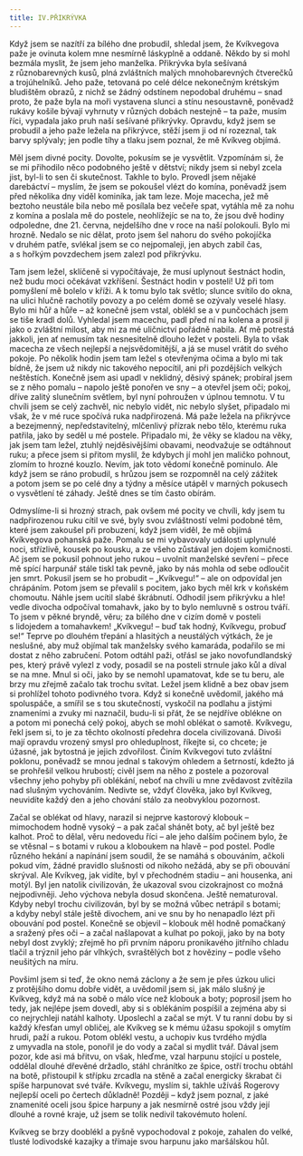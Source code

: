 ```yaml
---
title: IV.PŘIKRÝVKA
---
```


Když jsem se nazítří za bílého dne probudil, shledal jsem, že Kvíkvegova paže je ovinuta kolem mne nesmírně láskyplně a oddaně. Někdo by si mohl bezmála myslit, že jsem jeho manželka. Přikrývka byla sešívaná z různobarevných kusů, plná zvláštních malých mnohobarevných čtverečků a trojúhelníků. Jeho paže, tetovaná po celé délce nekonečným krétským bludištěm obrazů, z nichž se žádný odstínem nepodobal druhému – snad proto, že paže byla na moři vystavena slunci a stínu nesoustavně, poněvadž rukávy košile bývají vyhrnuty v různých dobách nestejně – ta paže, musím říci, vypadala jako pruh naší sešívané přikrývky. Opravdu, když jsem se probudil a jeho paže ležela na přikrývce, stěží jsem ji od ní rozeznal, tak barvy splývaly; jen podle tíhy a tlaku jsem poznal, že mě Kvíkveg objímá.

Měl jsem divné pocity. Dovolte, pokusím se je vysvětlit. Vzpomínám si, že se mi přihodilo něco podobného ještě v dětství; nikdy jsem si nebyl zcela jist, byl-li to sen či skutečnost. Takhle to bylo. Provedl jsem nějaké darebáctví – myslím, že jsem se pokoušel vlézt do komína, poněvadž jsem před několika dny viděl kominíka, jak tam leze. Moje macecha, jež mě beztoho neustále bila nebo mě posílala bez večeře spat, vytáhla mě za nohu z komína a poslala mě do postele, neohlížejíc se na to, že jsou dvě hodiny odpoledne, dne 21. června, nejdelšího dne v roce na naší polokouli. Bylo mi hrozně. Nedalo se nic dělat, proto jsem šel nahoru do svého pokojíčka v druhém patře, svlékal jsem se co nejpomaleji, jen abych zabil čas, a s hořkým povzdechem jsem zalezl pod přikrývku.

Tam jsem ležel, sklíčeně si vypočítávaje, že musí uplynout šestnáct hodin, než budu moci očekávat vzkříšení. Šestnáct hodin v posteli! Už při tom pomyšlení mě bolelo v kříži. A k tomu bylo tak světlo; slunce svítilo do okna, na ulici hlučně rachotily povozy a po celém domě se ozývaly veselé hlasy. Bylo mi hůř a hůře – až konečně jsem vstal, oblékl se a v punčochách jsem se tiše kradl dolů. Vyhledal jsem macechu, padl před ní na kolena a prosil ji jako o zvláštní milost, aby mi za mé uličnictví pořádně nabila. Ať mě potrestá jakkoli, jen ať nemusím tak nesnesitelně dlouho ležet v posteli. Byla to však macecha ze všech nejlepší a nejsvědomitější, a já se musel vrátit do svého pokoje. Po několik hodin jsem tam ležel s otevřenýma očima a bylo mi tak bídně, že jsem už nikdy nic takového nepocítil, ani při pozdějších velkých neštěstích. Konečně jsem asi upadl v neklidný, děsivý spánek; probíral jsem se z něho pomalu – napolo ještě ponořen ve sny – a otevřel jsem oči; pokoj, dříve zalitý slunečním světlem, byl nyní pohroužen v úplnou temnotu. V tu chvíli jsem se celý zachvěl, nic nebylo vidět, nic nebylo slyšet, připadalo mi však, že v mé ruce spočívá ruka nadpřirozená. Má paže ležela na přikrývce a bezejmenný, nepředstavitelný, mlčenlivý přízrak nebo tělo, kterému ruka patřila, jako by seděl u mé postele. Připadalo mi, že věky se kladou na věky, jak jsem tam ležel, ztuhlý nejděsivějšími obavami, neodvažuje se odtáhnout ruku; a přece jsem si přitom myslil, že kdybych jí mohl jen maličko pohnout, zlomím to hrozné kouzlo. Nevím, jak toto vědomí konečně pominulo. Ale když jsem se ráno probudil, s hrůzou jsem se rozpomněl na celý zážitek a potom jsem se po celé dny a týdny a měsíce utápěl v marných pokusech o vysvětlení té záhady. Ještě dnes se tím často obírám.

Odmyslíme-li si hrozný strach, pak ovšem mé pocity ve chvíli, kdy jsem tu nadpřirozenou ruku cítil ve své, byly svou zvláštností velmi podobné těm, které jsem zakoušel při probuzení, když jsem viděl, že mě objímá Kvíkvegova pohanská paže. Pomalu se mi vybavovaly události uplynulé noci, střízlivě, kousek po kousku, a ze všeho zůstával jen dojem komičnosti. Ač jsem se pokusil pohnout jeho rukou – uvolnit manželské sevření – přece mě spící harpunář stále tiskl tak pevně, jako by nás mohla od sebe odloučit jen smrt. Pokusil jsem se ho probudit – „Kvíkvegu!“ – ale on odpovídal jen chrápáním. Potom jsem se převalil s pocitem, jako bych měl krk v koňském chomoutu. Náhle jsem ucítil slabé škrábnutí. Odhodil jsem přikrývku a hle! vedle divocha odpočíval tomahavk, jako by to bylo nemluvně s ostrou tváří. To jsem v pěkné bryndě, věru; za bílého dne v cizím domě v posteli s lidojedem a tomahavkem! „Kvíkvegu! – buď tak hodný, Kvíkvegu, probuď se!“ Teprve po dlouhém třepání a hlasitých a neustálých výtkách, že je neslušné, aby muž objímal tak manželsky svého kamaráda, podařilo se mi dostat z něho zabručení. Potom odtáhl paži, otřásl se jako novofundlandský pes, který právě vylezl z vody, posadil se na posteli strnule jako kůl a díval se na mne. Mnul si oči, jako by se nemohl upamatovat, kde se tu beru, ale brzy mu zřejmě začalo tak trochu svítat. Ležel jsem klidně a bez obav jsem si prohlížel tohoto podivného tvora. Když si konečně uvědomil, jakého má spoluspáče, a smířil se s tou skutečností, vyskočil na podlahu a jistými znameními a zvuky mi naznačil, budu-li si přát, že se nejdříve oblékne on a potom mi ponechá celý pokoj, abych se mohl oblékat o samotě. Kvíkvegu, řekl jsem si, to je za těchto okolností předehra docela civilizovaná. Divoši mají opravdu vrozený smysl pro ohleduplnost, říkejte si, co chcete; je úžasné, jak bytostná je jejich zdvořilost. Činím Kvíkvegovi tuto zvláštní poklonu, poněvadž se mnou jednal s takovým ohledem a šetrností, kdežto já se prohřešil velkou hrubostí; civěl jsem na něho z postele a pozoroval všechny jeho pohyby při oblékání, neboť na chvíli u mne zvědavost zvítězila nad slušným vychováním. Nedivte se, vždyť člověka, jako byl Kvíkveg, neuvidíte každý den a jeho chování stálo za neobvyklou pozornost.

Začal se oblékat od hlavy, narazil si nejprve kastorový klobouk – mimochodem hodně vysoký – a pak začal shánět boty, ač byl ještě bez kalhot. Proč to dělal, věru nedovedu říci – ale jeho dalším počinem bylo, že se vtěsnal – s botami v rukou a kloboukem na hlavě – pod postel. Podle různého hekání a napínání jsem soudil, že se namáhá s obouváním, ačkoli pokud vím, žádné pravidlo slušnosti od nikoho nežádá, aby se při obouvání skrýval. Ale Kvíkveg, jak vidíte, byl v přechodném stadiu – ani housenka, ani motýl. Byl jen natolik civilizován, že ukazoval svou cizokrajnost co možná nejpodivněji. Jeho výchova nebyla dosud skončena. Ještě nematuroval. Kdyby nebyl trochu civilizován, byl by se možná vůbec netrápil s botami; a kdyby nebyl stále ještě divochem, ani ve snu by ho nenapadlo lézt při obouvání pod postel. Konečně se objevil – klobouk měl hodně pomačkaný a sražený přes oči – a začal našlapovat a kulhat po pokoji, jako by na boty nebyl dost zvyklý; zřejmě ho při prvním náporu pronikavého jitřního chladu tlačil a trýznil jeho pár vlhkých, svraštělých bot z hověziny – podle všeho neušitých na míru.

Povšiml jsem si teď, že okno nemá záclony a že sem je přes úzkou ulici z protějšího domu dobře vidět, a uvědomil jsem si, jak málo slušný je Kvíkveg, když má na sobě o málo více než klobouk a boty; poprosil jsem ho tedy, jak nejlépe jsem dovedl, aby si s oblékáním pospíšil a zejména aby si co nejrychleji natáhl kalhoty. Uposlechl a začal se mýt. V tu ranní dobu by si každý křesťan umyl obličej, ale Kvíkveg se k mému úžasu spokojil s omytím hrudi, paží a rukou. Potom oblékl vestu, a uchopiv kus tvrdého mýdla z umyvadla na stole, ponořil je do vody a začal si mydlit tvář. Dával jsem pozor, kde asi má břitvu, on však, hleďme, vzal harpunu stojící u postele, oddělal dlouhé dřevěné držadlo, stáhl chránítko ze špice, ostří trochu obtáhl na botě, přistoupil k střípku zrcadla na stěně a začal energicky škrabat či spíše harpunovat své tváře. Kvíkvegu, myslím si, takhle užíváš Rogerovy nejlepší oceli po čertech důkladně! Později – když jsem poznal, z jaké znamenité oceli jsou špice harpuny a jak nesmírně ostré jsou vždy její dlouhé a rovné kraje, už jsem se tolik nedivil takovémuto holení.

Kvíkveg se brzy dooblékl a pyšně vypochodoval z pokoje, zahalen do velké, tlusté lodivodské kazajky a třímaje svou harpunu jako maršálskou hůl.

